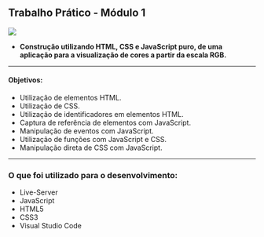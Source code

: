 ## Trabalho Prático - Módulo 1

![](https://github.com/eduardacf/bootcamp-igti-fullstack/blob/master/fundamentos/img/preview.gif)

- **Construção utilizando HTML, CSS e JavaScript puro, de uma aplicação para a visualização de cores a partir da escala RGB.**
------------

#### Objetivos:

* Utilização de elementos HTML.
* Utilização de CSS.
* Utilização de identificadores em elementos HTML.
* Captura de referência de elementos com JavaScript.
* Manipulação de eventos com JavaScript.
* Utilização de funções com JavaScript e CSS.
* Manipulação direta de CSS com JavaScript.

---

### O que foi utilizado para o desenvolvimento:

- Live-Server
- JavaScript
- HTML5
- CSS3
- Visual Studio Code
